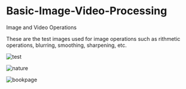 # Basic-Image-Video-Processing
Image and Video Operations


These are the test images used for image operations such as rithmetic operations, blurring, smoothing, sharpening, etc.

![test](https://user-images.githubusercontent.com/22872200/42129315-5cf6d388-7cdf-11e8-9201-9c9d84e1fad6.jpg)

![nature](https://user-images.githubusercontent.com/22872200/42129325-7bb2bb02-7cdf-11e8-97ee-d0acbf991075.jpg)


![bookpage](https://user-images.githubusercontent.com/22872200/42129329-83e93508-7cdf-11e8-8d96-448c575c05ca.jpg)
